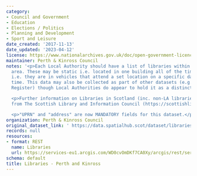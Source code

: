 ```yaml
---
category:
- Council and Government
- Education
- Elections / Politics
- Planning and Development
- Sport and Leisure
date_created: '2017-11-13'
date_updated: '2023-04-12'
license: https://www.nationalarchives.gov.uk/doc/open-government-licence/version/3/
maintainer: Perth & Kinross Council
notes: '<p>Each Local Authority should have a list of libraries within their Council
  area. These may be static i.e. located in one building all of the time, or mobile
  i.e. they are in vehicles that attend a set location on a specific day at a certain
  time. This data may also be collected as part of other datasets (e.g. Council Asset
  Register) though Local Authorities do appear to hold it as a distinct layer.</p>

  <p>Further information on Libraries in Scotland (inc. non-LA libraries) is available
  from The Scottish Library and Information Council (https://scottishlibraries.org/)</p>

  <p>"UPRN" and "address" are now MANDATORY fields for this dataset.</p>'
organization: Perth & Kinross Council
original_dataset_link: ' https://data.spatialhub.scot/dataset/libraries-pk'
records: null
resources:
- format: REST
  name: Libraries
  url: https://services-eu1.arcgis.com/WD0cvOmDKf7CA0Xy/arcgis/rest/services/Library_Locations/FeatureServer/27/query?outFields=*&where=1%3D1
schema: default
title: Libraries - Perth and Kinross
---
```

